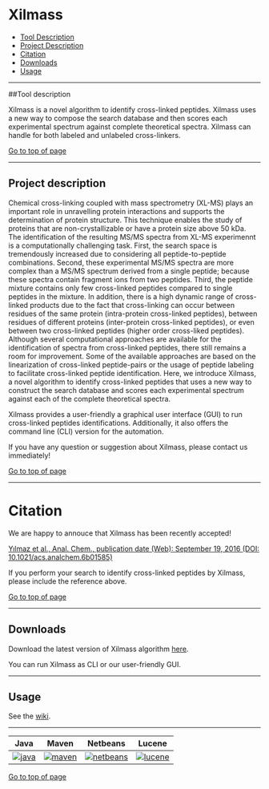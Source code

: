 # Xilmass
 * [Tool Description](#tool-description)
 * [Project Description](#project-description)
 * [Citation](#citation)
 * [Downloads](#downloads)
 * [Usage](#usage)
  
---
##Tool description

Xilmass is a novel algorithm to identify cross-linked peptides. Xilmass uses a new way to compose the search database and then scores each experimental spectrum against complete theoretical spectra. Xilmass can handle for both labeled and unlabeled cross-linkers.

[Go to top of page](#xilmass)

----
## Project description

Chemical cross-linking coupled with mass spectrometry (XL-MS) plays an important role in unravelling protein interactions and supports the determination of protein structure. This technique enables the study of proteins that are non-crystallizable or have a protein size above 50 kDa. The identification of the resulting MS/MS spectra from XL-MS experimennt is a computationally challenging task. First, the search space is tremendously increased due to considering all peptide-to-peptide combinations. Second, these experimental MS/MS spectra are more complex than a MS/MS spectrum derived from a single peptide; because these spectra contain fragment ions from two peptides. Third, the peptide mixture contains only few cross-linked peptides compared to single peptides in the mixture. In addition, there is a high dynamic range of cross-linked products due to the fact that cross-linking can occur between residues of the same protein (intra-protein cross-linked peptides), between residues of different proteins (inter-protein cross-linked peptides), or even between two cross-linked peptides (higher order cross-liked peptides). Although several computational approaches are available for the identification of spectra from cross-linked peptides, there still remains a room for improvement. Some of the available approaches are based on the linearization of cross-linked peptide-pairs or the usage of peptide labeling to facilitate cross-linked peptide identification. Here, we introduce Xilmass, a novel algorithm to identify cross-linked peptides that uses a new way to construct the search database and scores each experimental spectrum against each of the complete theoretical spectra. 

Xilmass provides a user-friendly a graphical user interface (GUI) to run cross-linked peptides identifications. Additionally, it also offers the command line (CLI) version for the automation.


If you have any question or suggestion about Xilmass, please contact us immediately!


[Go to top of page](#xilmass)

----

# Citation

We are happy to annouce that Xilmass has been recently accepted! 

[Yılmaz et al., Anal. Chem., publication date (Web): September 19, 2016 (DOI: 10.1021/acs.analchem.6b01585)](http://pubs.acs.org/doi/abs/10.1021/acs.analchem.6b01585)

If you perform your search to identify cross-linked peptides by Xilmass, please include the reference above. 

[Go to top of page](#xilmass)

----
## Downloads

Download the latest version of Xilmass algorithm <a href="http://genesis.ugent.be/maven2/com/compomics/xilmass/0.4.2/xilmass-0.4.2.zip" onclick="trackOutboundLink('usage','download','xilmass','http://genesis.ugent.be/maven2/com/compomics/xilmass/0.4.2/xilmass-0.4.2.zip'); return false;">here</a>.  

You can run Xilmass as CLI or our user-friendly GUI. 

----

## Usage
See the [wiki](https://github.com/compomics/xilmass/wiki).

----

| Java | Maven | Netbeans | Lucene |
|:--:|:--:|:--:|:--:|
|[![java](http://genesis.ugent.be/public_data/image/java.png)](http://java.com/en/) | [![maven](http://genesis.ugent.be/public_data/image/maven.png)](http://maven.apache.org/) | [![netbeans](https://netbeans.org/images_www/visual-guidelines/NB-logo-single.jpg)](https://netbeans.org/) | [![lucene](https://lucene.apache.org/images/lucene_logo_green_300.png)](https://lucene.apache.org/) |


[Go to top of page](#xilmass)
